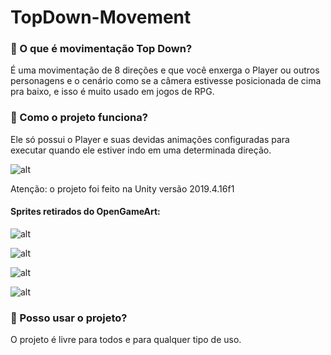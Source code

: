 # TopDown-Movement

### 🤔 O que é movimentação Top Down?
É uma movimentação de 8 direções e que você enxerga o Player ou outros personagens e o cenário como se a câmera estivesse posicionada de cima pra baixo, e isso é muito usado em jogos de RPG.

### 🤔 Como o projeto funciona?
Ele só possui o Player e suas devidas animações configuradas para executar quando ele estiver indo em uma determinada direção.

![alt](https://github.com/Neyuriki/TopDown-Movement/blob/main/Demonstration.gif)

Atenção: o projeto foi feito na Unity versão 2019.4.16f1

#### Sprites retirados do OpenGameArt:

![alt](https://github.com/Neyuriki/TopDown-Movement/blob/main/Assets/Sprites/Player/Player%20run%20up.png)

![alt](https://github.com/Neyuriki/TopDown-Movement/blob/main/Assets/Sprites/Player/Player%20run%20down.png)

![alt](https://github.com/Neyuriki/TopDown-Movement/blob/main/Assets/Sprites/Player/Player%20run%20right.png)

![alt](https://github.com/Neyuriki/TopDown-Movement/blob/main/Assets/Sprites/Player/Player%20run%20left.png)

### 🤔 Posso usar o projeto?
O projeto é livre para todos e para qualquer tipo de uso.
